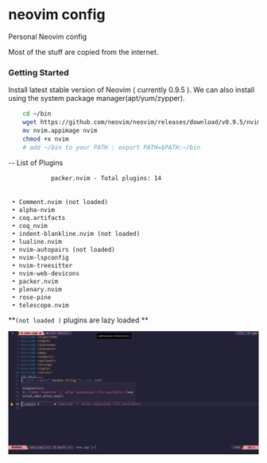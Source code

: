 # neovim config

Personal Neovim config

Most of the stuff are copied from the internet.

### Getting Started

Install latest stable version of Neovim ( currently 0.9.5 ). We can 
also install using the system package manager(apt/yum/zypper).
```bash
	cd ~/bin
	wget https://github.com/neovim/neovim/releases/download/v0.9.5/nvim.appimage
	mv nvim.appimage nvim
	chmod +x nvim
	# add ~/bin to your PATH : export PATH=$PATH:~/bin
```


-- List of Plugins

                packer.nvim - Total plugins: 14


     • Comment.nvim (not loaded)
     • alpha-nvim
     • coq.artifacts
     • coq_nvim
     • indent-blankline.nvim (not loaded)
     • lualine.nvim
     • nvim-autopairs (not loaded)
     • nvim-lspconfig
     • nvim-treesitter
     • nvim-web-devicons
     • packer.nvim
     • plenary.nvim
     • rose-pine
     • telescope.nvim


 **`(not loaded )` plugins are lazy loaded **



 ![Screenshots](nvim.png)
